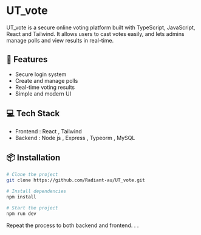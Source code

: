 # UT_vote

UT_vote is a secure online voting platform built with TypeScript, JavaScript, React and Tailwind. It allows users to cast votes easily, and lets admins manage polls and view results in real-time.

## 🚀 Features

- Secure login system
- Create and manage polls
- Real-time voting results
- Simple and modern UI

## 💻 Tech Stack
- Frontend : React , Tailwind
- Backend : Node js , Express , Typeorm , MySQL 

## 📦 Installation

```bash
# Clone the project
git clone https://github.com/Radiant-au/UT_vote.git

# Install dependencies
npm install

# Start the project
npm run dev
```
Repeat the process to both backend and frontend. . . 
